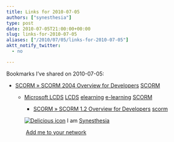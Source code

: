 ```yaml
---
title: Links for 2010-07-05
authors: ["synesthesia"]
type: post
date: 2010-07-05T21:00:00+00:00
slug: links-for-2010-07-05 
aliases: ["/2010/07/05/links-for-2010-07-05"]
aktt_notify_twitter:
  - no

---
```

Bookmarks I&#8217;ve shared on 2010-07-05:

  * [SCORM &raquo; SCORM 2004 Overview for Developers][1] 
    [SCORM][2] </li> 
    
      * [Microsoft LCDS][3] 
        [LCDS][4] [elearning][5] [e-learning][6] [SCORM][2] </li> 
        
          * [SCORM &raquo; SCORM 1.2 Overview for Developers][7] 
            [scorm][8] </li> </ul> 
            
            <p class="deliciouslink">
              <a href="https://del.icio.us/synesthesia" title="See all my bookmarks on del.icio.us"><img src="https://www.synesthesia.co.uk/images/deliciousicon.jpg" alt="Delicious icon" /></a>&nbsp;I am <a href="https://del.icio.us/synesthesia" title="See all my bookmarks on del.icio.us">Synesthesia</a>
            </p>
            
            <p class="deliciouslink">
              <a href="https://del.icio.us/network?add=synesthesia" title="Add me to your del.icio.us network"><img src="https://www.synesthesia.co.uk/images/add.gif" alt="" /></a>&nbsp;<a href="https://del.icio.us/network?add=synesthesia" title="Add me to your del.icio.us network">Add me to your network</a>
            </p>

 [1]: https://www.scorm.com/scorm-explained/technical-scorm/scorm-2004-overview-for-developers/
 [2]: https://delicious.com/synesthesia/SCORM
 [3]: https://www.microsoft.com/learning/en/us/training/lcds.aspx
 [4]: https://delicious.com/synesthesia/LCDS
 [5]: https://delicious.com/synesthesia/elearning
 [6]: https://delicious.com/synesthesia/e-learning
 [7]: https://www.scorm.com/scorm-explained/technical-scorm/scorm-12-overview-for-developers/
 [8]: https://delicious.com/synesthesia/scorm
